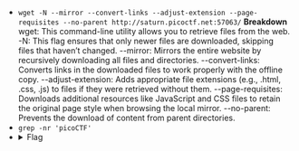 - `wget -N --mirror --convert-links --adjust-extension --page-requisites --no-parent http://saturn.picoctf.net:57063/`
  **Breakdown**
  wget: This command-line utility allows you to retrieve files from the web.
  -N: This flag ensures that only newer files are downloaded, skipping files that haven’t changed.
  --mirror: Mirrors the entire website by recursively downloading all files and directories.
  --convert-links: Converts links in the downloaded files to work properly with the offline copy.
  --adjust-extension: Adds appropriate file extensions (e.g., .html, .css, .js) to files if they were retrieved without them.
  --page-requisites: Downloads additional resources like JavaScript and CSS files to retain the original page style when browsing the local mirror.
  --no-parent: Prevents the download of content from parent directories.
- `grep -nr 'picoCTF'`
- <details> 
  <summary>Flag</summary>
   picoCTF{1nsp3ti0n_0f_w3bpag3s_ec95fa49}
  </details>
